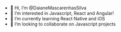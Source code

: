 - 👋 Hi, I’m @DaianeMascarenhasSilva
- 👀 I’m interested in Javascript, React and Angular!
- 🌱 I’m currently learning React Native and iOS
- 💞️ I’m looking to collaborate on Javascript projects

<!---
DaianeMascarenhasSilva/DaianeMascarenhasSilva is a ✨ special ✨ repository because its `README.md` (this file) appears on your GitHub profile.
You can click the Preview link to take a look at your changes.
--->
